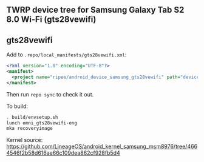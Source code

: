 ## TWRP device tree for Samsung Galaxy Tab S2 8.0 Wi-Fi (gts28vewifi)
## gts28vewifi

Add to `.repo/local_manifests/gts28vewifi.xml`:

```xml
<?xml version="1.0" encoding="UTF-8"?>
<manifest>
  <project name="ripee/android_device_samsung_gts28vewifi" path="device/samsung/gts28vewifi" remote="github" revision="android-7.1" />
</manifest>
```

Then run `repo sync` to check it out.

To build:

```sh
. build/envsetup.sh
lunch omni_gts28vewifi-eng
mka recoveryimage
```

Kernel source: https://github.com/LineageOS/android_kernel_samsung_msm8976/tree/4664546f2b58d616ae66c109dea862cf928fb5d4
